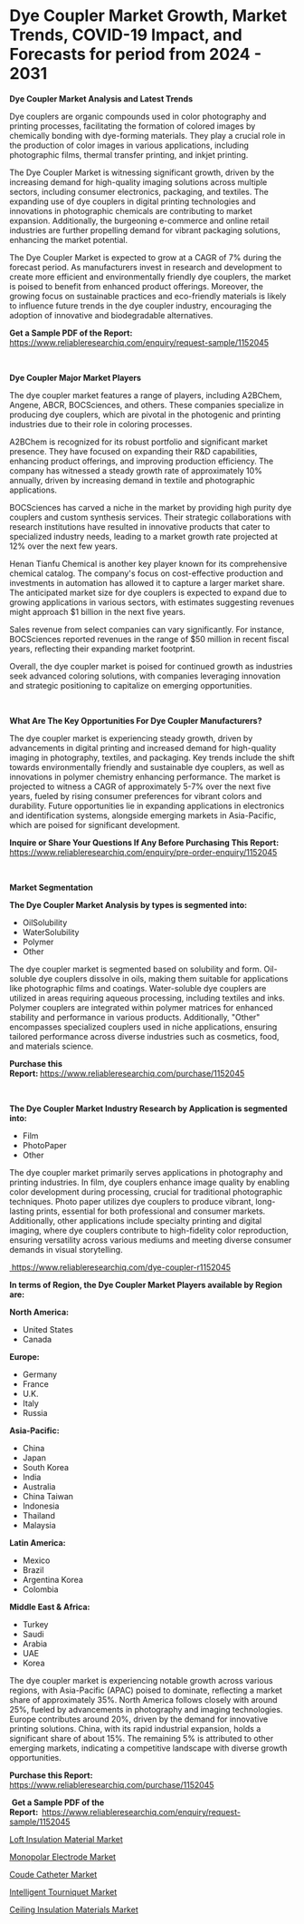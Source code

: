 <p><h1>Dye Coupler Market Growth, Market Trends, COVID-19 Impact, and Forecasts for period from 2024 - 2031</h1></p><p><strong>Dye Coupler Market Analysis and Latest Trends</strong></p>
<p><p>Dye couplers are organic compounds used in color photography and printing processes, facilitating the formation of colored images by chemically bonding with dye-forming materials. They play a crucial role in the production of color images in various applications, including photographic films, thermal transfer printing, and inkjet printing.</p><p>The Dye Coupler Market is witnessing significant growth, driven by the increasing demand for high-quality imaging solutions across multiple sectors, including consumer electronics, packaging, and textiles. The expanding use of dye couplers in digital printing technologies and innovations in photographic chemicals are contributing to market expansion. Additionally, the burgeoning e-commerce and online retail industries are further propelling demand for vibrant packaging solutions, enhancing the market potential.</p><p>The Dye Coupler Market is expected to grow at a CAGR of 7% during the forecast period. As manufacturers invest in research and development to create more efficient and environmentally friendly dye couplers, the market is poised to benefit from enhanced product offerings. Moreover, the growing focus on sustainable practices and eco-friendly materials is likely to influence future trends in the dye coupler industry, encouraging the adoption of innovative and biodegradable alternatives.</p></p>
<p><strong>Get a Sample PDF of the Report:&nbsp;</strong> <a href="https://www.reliableresearchiq.com/enquiry/request-sample/1152045?utm_campaign=1141&utm_medium=2&utm_source=Github&utm_content=ia&utm_term=07112024&utm_id=dye-coupler">https://www.reliableresearchiq.com/enquiry/request-sample/1152045</a></p>
<p>&nbsp;</p>
<p><strong>Dye Coupler Major Market Players</strong></p>
<p><p>The dye coupler market features a range of players, including A2BChem, Angene, ABCR, BOCSciences, and others. These companies specialize in producing dye couplers, which are pivotal in the photogenic and printing industries due to their role in coloring processes.</p><p>A2BChem is recognized for its robust portfolio and significant market presence. They have focused on expanding their R&D capabilities, enhancing product offerings, and improving production efficiency. The company has witnessed a steady growth rate of approximately 10% annually, driven by increasing demand in textile and photographic applications.</p><p>BOCSciences has carved a niche in the market by providing high purity dye couplers and custom synthesis services. Their strategic collaborations with research institutions have resulted in innovative products that cater to specialized industry needs, leading to a market growth rate projected at 12% over the next few years.</p><p>Henan Tianfu Chemical is another key player known for its comprehensive chemical catalog. The company's focus on cost-effective production and investments in automation has allowed it to capture a larger market share. The anticipated market size for dye couplers is expected to expand due to growing applications in various sectors, with estimates suggesting revenues might approach $1 billion in the next five years.</p><p>Sales revenue from select companies can vary significantly. For instance, BOCSciences reported revenues in the range of $50 million in recent fiscal years, reflecting their expanding market footprint.</p><p>Overall, the dye coupler market is poised for continued growth as industries seek advanced coloring solutions, with companies leveraging innovation and strategic positioning to capitalize on emerging opportunities.</p></p>
<p>&nbsp;</p>
<p><strong>What Are The Key Opportunities For Dye Coupler Manufacturers?</strong></p>
<p><p>The dye coupler market is experiencing steady growth, driven by advancements in digital printing and increased demand for high-quality imaging in photography, textiles, and packaging. Key trends include the shift towards environmentally friendly and sustainable dye couplers, as well as innovations in polymer chemistry enhancing performance. The market is projected to witness a CAGR of approximately 5-7% over the next five years, fueled by rising consumer preferences for vibrant colors and durability. Future opportunities lie in expanding applications in electronics and identification systems, alongside emerging markets in Asia-Pacific, which are poised for significant development.</p></p>
<p><strong>Inquire or Share Your Questions If Any Before Purchasing This Report:</strong> <a href="https://www.reliableresearchiq.com/enquiry/pre-order-enquiry/1152045?utm_campaign=1141&utm_medium=2&utm_source=Github&utm_content=ia&utm_term=07112024&utm_id=dye-coupler">https://www.reliableresearchiq.com/enquiry/pre-order-enquiry/1152045</a></p>
<p>&nbsp;</p>
<p><strong>Market Segmentation</strong></p>
<p><strong>The Dye Coupler Market Analysis by types is segmented into:</strong></p>
<p><ul><li>OilSolubility</li><li>WaterSolubility</li><li>Polymer</li><li>Other</li></ul></p>
<p><p>The dye coupler market is segmented based on solubility and form. Oil-soluble dye couplers dissolve in oils, making them suitable for applications like photographic films and coatings. Water-soluble dye couplers are utilized in areas requiring aqueous processing, including textiles and inks. Polymer couplers are integrated within polymer matrices for enhanced stability and performance in various products. Additionally, "Other" encompasses specialized couplers used in niche applications, ensuring tailored performance across diverse industries such as cosmetics, food, and materials science.</p></p>
<p><strong>Purchase this Report:&nbsp;</strong><a href="https://www.reliableresearchiq.com/purchase/1152045?utm_campaign=1141&utm_medium=2&utm_source=Github&utm_content=ia&utm_term=07112024&utm_id=dye-coupler">https://www.reliableresearchiq.com/purchase/1152045</a></p>
<p>&nbsp;</p>
<p><strong>The Dye Coupler Market Industry Research by Application is segmented into:</strong></p>
<p><ul><li>Film</li><li>PhotoPaper</li><li>Other</li></ul></p>
<p><p>The dye coupler market primarily serves applications in photography and printing industries. In film, dye couplers enhance image quality by enabling color development during processing, crucial for traditional photographic techniques. Photo paper utilizes dye couplers to produce vibrant, long-lasting prints, essential for both professional and consumer markets. Additionally, other applications include specialty printing and digital imaging, where dye couplers contribute to high-fidelity color reproduction, ensuring versatility across various mediums and meeting diverse consumer demands in visual storytelling.</p></p>
<p><a href="https://www.reliableresearchiq.com/dye-coupler-r1152045?utm_campaign=1141&utm_medium=2&utm_source=Github&utm_content=ia&utm_term=07112024&utm_id=dye-coupler">&nbsp;https://www.reliableresearchiq.com/dye-coupler-r1152045</a></p>
<p><strong>In terms of Region, the Dye Coupler Market Players available by Region are:</strong></p>
<p>
    <p> <strong> North America: </strong>
        <ul>
            <li>United States</li>
            <li>Canada</li>
        </ul>
        </p> 
    <p> <strong> Europe: </strong>
        <ul>
            <li>Germany</li>
            <li>France</li>
            <li>U.K.</li>
            <li>Italy</li>
            <li>Russia</li>
        </ul>
        </p> 
    <p> <strong> Asia-Pacific: </strong>
        <ul>
            <li>China</li>
            <li>Japan</li>
            <li>South Korea</li>
            <li>India</li>
            <li>Australia</li>
            <li>China Taiwan</li>
            <li>Indonesia</li>
            <li>Thailand</li>
            <li>Malaysia</li>
        </ul>
        </p> 
    <p> <strong> Latin America: </strong>
        <ul>
            <li>Mexico</li>
            <li>Brazil</li>
            <li>Argentina Korea</li>
            <li>Colombia</li>
        </ul>
        </p> 
    <p> <strong> Middle East & Africa: </strong>
        <ul>
            <li>Turkey</li>
            <li>Saudi</li>
            <li>Arabia</li>
            <li>UAE</li>
            <li>Korea</li>
        </ul>
    </p>
    </p>
<p><p>The dye coupler market is experiencing notable growth across various regions, with Asia-Pacific (APAC) poised to dominate, reflecting a market share of approximately 35%. North America follows closely with around 25%, fueled by advancements in photography and imaging technologies. Europe contributes around 20%, driven by the demand for innovative printing solutions. China, with its rapid industrial expansion, holds a significant share of about 15%. The remaining 5% is attributed to other emerging markets, indicating a competitive landscape with diverse growth opportunities.</p></p>
<p><strong>Purchase this Report: </strong><a href="https://www.reliableresearchiq.com/purchase/1152045?utm_campaign=1141&utm_medium=2&utm_source=Github&utm_content=ia&utm_term=07112024&utm_id=dye-coupler">https://www.reliableresearchiq.com/purchase/1152045</a></p>
<p>&nbsp;<strong>Get a Sample PDF of the Report:&nbsp;&nbsp;</strong><a href="https://www.reliableresearchiq.com/enquiry/request-sample/1152045?utm_campaign=1141&utm_medium=2&utm_source=Github&utm_content=ia&utm_term=07112024&utm_id=dye-coupler">https://www.reliableresearchiq.com/enquiry/request-sample/1152045</a></p>
<p><strong></strong></p>
<p><p><a href="https://github.com/erskinemm93/Market-Research-Report-List-1/blob/main/loft-insulation-material-market.md?utm_campaign=1141&utm_medium=2&utm_source=Github&utm_content=ia&utm_term=07112024&utm_id=dye-coupler">Loft Insulation Material Market</a></p><p><a href="https://issuu.com/reportprime-2/docs/monopolar-electrode-market-size-203_7441441b3d8ffc?utm_campaign=1141&utm_medium=2&utm_source=Github&utm_content=ia&utm_term=07112024&utm_id=dye-coupler">Monopolar Electrode Market</a></p><p><a href="https://issuu.com/reportprime-2/docs/coude-catheter-market-size-2030.ppt_d3c3bb2b263af4?utm_campaign=1141&utm_medium=2&utm_source=Github&utm_content=ia&utm_term=07112024&utm_id=dye-coupler">Coude Catheter Market</a></p><p><a href="https://issuu.com/reportprime-2/docs/intelligent-tourniquet-market-size-_de2de1591ff65b?utm_campaign=1141&utm_medium=2&utm_source=Github&utm_content=ia&utm_term=07112024&utm_id=dye-coupler">Intelligent Tourniquet Market</a></p><p><a href="https://github.com/pespeyervi/Market-Research-Report-List-1/blob/main/ceiling-insulation-materials-market.md?utm_campaign=1141&utm_medium=2&utm_source=Github&utm_content=ia&utm_term=07112024&utm_id=dye-coupler">Ceiling Insulation Materials Market</a></p></p>